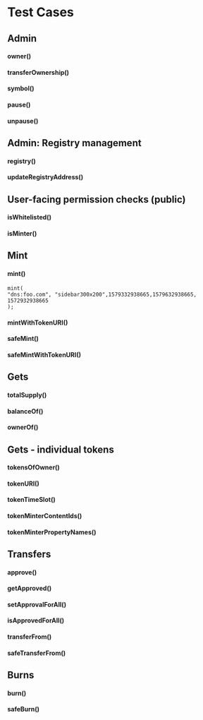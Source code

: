 # Test Cases

## Admin
#### owner()
#### transferOwnership()
#### symbol()
#### pause()
#### unpause()

## Admin: Registry management
#### registry()
#### updateRegistryAddress()

## User-facing permission checks (public)
#### isWhitelisted()
#### isMinter()

## Mint
#### mint()
```
mint(
"dns:foo.com", "sidebar300x200",1579332938665,1579632938665, 1572932938665
);
```
#### mintWithTokenURI()
#### safeMint()
#### safeMintWithTokenURI()

## Gets
#### totalSupply()
#### balanceOf()
#### ownerOf()

## Gets - individual tokens
#### tokensOfOwner()
#### tokenURI()
#### tokenTimeSlot()
#### tokenMinterContentIds()
#### tokenMinterPropertyNames()

## Transfers
#### approve()
#### getApproved()
#### setApprovalForAll()
#### isApprovedForAll()
#### transferFrom()
#### safeTransferFrom()

## Burns
#### burn()
#### safeBurn()

